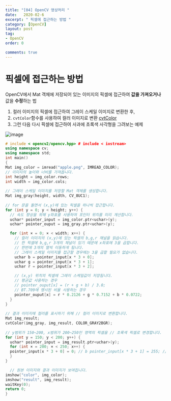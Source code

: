```yaml
---
title: "[04] OpenCV 영상처리 "
date:   2020-02-6
excerpt: " 픽셀에 접근하는 방법 "
category: [OpenCV]
layout: post
tag:
- OpenCV
order: 0

comments: true
---
```


# 픽셀에 접근하는 방법
OpenCV에서 Mat 객체에 저장되어 있는 이미지의 픽셀에 접근하여 **값을 가져오거나** 값을 **수정**하는 법  
1) 컬러 이미지의 픽셀에 접근하여 그레이 스케일 이미지로 변환한 후,   
2) ```cvtColor```함수를 사용하여 컬러 이미지로 변환 [cvtColor](https://yerimoh.github.io//C2/#%EC%BB%AC%EB%9F%AC%EC%9D%B4%EB%AF%B8%EC%A7%80%EB%A5%BC-%EA%B7%B8%EB%A0%88%EC%9D%B4%EC%8A%A4%EC%BC%80%EC%9D%BC-%EC%9D%B4%EB%AF%B8%EC%A7%80%EB%A1%9C-%EB%B3%80%ED%99%98)  
3) 그런 다음 다시 픽셀에 접근하여 사과에 초록색 사각형을 그려보는 예제

![image](https://user-images.githubusercontent.com/76824611/116518001-aea8d780-a90a-11eb-83c0-60ce83a6c3b6.png)


```cpp
# include < opencv2/opencv.hpp> # include < iostream>
using namespace cv;
using namespace std;
int main()
{
Mat img_color = imread("apple.png", IMREAD_COLOR);
// 이미지의 높이와 너비를 가져옵니다.
int height = img_color.rows;
int width = img_color.cols;
  
// 그레이 스케일 이미지를 저장할 Mat 객체를 생성합니다.
Mat img_gray(height, width, CV_8UC1);
  
// for 문을 돌면서 (x,y)에 있는 픽셀을 하나씩 접근합니다.
for (int y = 0; y < height; y++) {
  // 속도 향상을 위해 y좌표를 사용하여 포인터 위치를 미리 계산합니다.
  uchar* pointer_input = img_color.ptr<uchar>(y);
  uchar* pointer_ouput = img_gray.ptr<uchar>(y);

  for (int × = 0; × < width; x++) {
    // 컬러 이미지의 (x,y)에 있는 픽셀의 b,g,r 채널을 읽습니다.
    // 한 픽셀에 b,g,r 3개의 채널이 있기 때문에 x좌표에 3을 곱합니다.
    // 한번에 3개의 열씩 이동하게 됩니다.
    // 그레이 스케일 이미지를 접근할 경우에는 3을 곱할 필요가 없습니다.
    uchar b = pointer_input[x * 3 + 0];
    uchar g = pointer_input[x * 3 + 1];
    uchar r = pointer_input[x * 3 + 2];

    // (x,y) 위치의 픽셀에 그레이 스케일값이 저장됩니다.
    // 평균값 사용하는 경우
    // pointer_ouput[x] = (r + g + b) / 3.0;
    // BT.709에 명시된 비율 사용하는 경우
    pointer_ouput[x] = r * 0.2126 + g * 0.7152 + b * 0.0722;
  }
}
  
// 결과 이미지에 컬러를 표시하기 위해 // 컬러 이미지로 변환합니다.
Mat img_result;
cvtColor(img_gray, img_result, COLOR_GRAY2BGR);
  
// y범위가 150~200, x범위가 200~250인 영역의 픽셀을 // 초록색 픽셀로 변경합니다.
for (int y = 150; y < 200; y++) {
  uchar* pointer_input = img_result.ptr<uchar>(y);
  for (int × = 200; × < 250; x++) {
  pointer_input[x * 3 + 0] = 0; // b pointer_input[x * 3 + 1] = 255; // g pointer_input[x * 3 + 2] = 0; // r
  } 
}

  // 원본 이미지와 결과 이미지가 보여집니다.
imshow("color", img_color);
imshow("result", img_result);
waitKey(0);
return 0;
}
```
